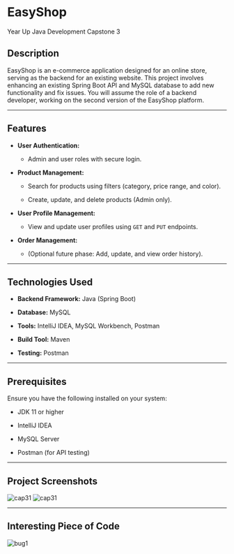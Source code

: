 # EasyShop
Year Up Java Development Capstone 3
## Description

EasyShop is an e-commerce application designed for an online store, serving as the backend for an existing website. This project involves enhancing an existing Spring Boot API and MySQL database to add new functionality and fix issues. You will assume the role of a backend developer, working on the second version of the EasyShop platform.



---



## Features

- **User Authentication:**

    - Admin and user roles with secure login.

- **Product Management:**

    - Search for products using filters (category, price range, and color).

    - Create, update, and delete products (Admin only).

- **User Profile Management:**

    - View and update user profiles using `GET` and `PUT` endpoints.

- **Order Management:**

    - (Optional future phase: Add, update, and view order history).



---



## Technologies Used

- **Backend Framework:** Java (Spring Boot)

- **Database:** MySQL

- **Tools:** IntelliJ IDEA, MySQL Workbench, Postman

- **Build Tool:** Maven

- **Testing:** Postman



---



## Prerequisites

Ensure you have the following installed on your system:

- JDK 11 or higher

- IntelliJ IDEA

- MySQL Server

- Postman (for API testing)



---


## Project Screenshots



![cap31](https://github.com/user-attachments/assets/8136a5df-22d1-403f-9dcf-c8e11fe07cc1)
![cap31](https://github.com/user-attachments/assets/86bdaf6a-f97a-4e38-95ef-9a045088e7eb)


---

## Interesting Piece of Code


![bug1](https://github.com/user-attachments/assets/5f044600-e1b1-4570-93a8-e15b18bb2be3)



